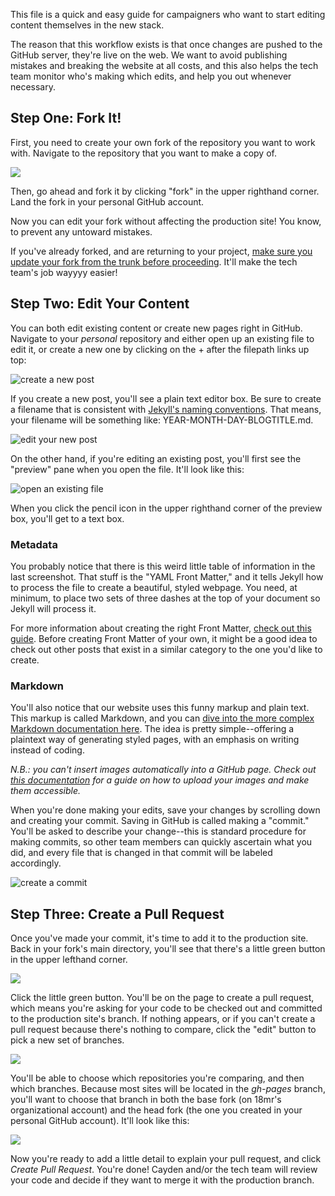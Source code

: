 This file is a quick and easy guide for campaigners who want to start editing content themselves in the new stack.

The reason that this workflow exists is that once changes are pushed to the GitHub server, they're live on the web. We want to avoid publishing mistakes and breaking the website at all costs, and this also helps the tech team monitor who's making which edits, and help you out whenever necessary.

## Step One: Fork It!

First, you need to create your own fork of the repository you want to work with. Navigate to the repository that you want to make a copy of.

<img src="https://cloud.githubusercontent.com/assets/2704279/4381217/b986275c-4372-11e4-8e0d-d5fda92fd6c0.PNG">

Then, go ahead and fork it by clicking "fork" in the upper righthand corner. Land the fork in your personal GitHub account.

Now you can edit your fork without affecting the production site! You know, to prevent any untoward mistakes.

If you've already forked, and are returning to your project, [make sure you update your fork from the trunk before proceeding](https://github.com/18mr/documentation/blob/master/sync-your-fork.md). It'll make the tech team's job wayyyy easier!

## Step Two: Edit Your Content

You can both edit existing content or create new pages right in GitHub. Navigate to your _personal_ repository and either open up an existing file to edit it, or create a new one by clicking on the + after the filepath links up top:

![create a new post](https://cloud.githubusercontent.com/assets/2704279/4512637/aad00b06-4b42-11e4-8e24-dda7bc9d98c4.PNG)

If you create a new post, you'll see a plain text editor box. Be sure to create a filename that is consistent with [Jekyll's naming conventions](http://jekyllrb.com/docs/posts/). That means, your filename will be something like: YEAR-MONTH-DAY-BLOGTITLE.md.

![edit your new post](https://cloud.githubusercontent.com/assets/2704279/4512638/aad050e8-4b42-11e4-8101-537ded83493f.PNG)

On the other hand, if you're editing an existing post, you'll first see the "preview" pane when you open the file. It'll look like this:

![open an existing file](https://cloud.githubusercontent.com/assets/2704279/4512635/aacd53de-4b42-11e4-8e2f-3be0d5256c5c.PNG)

When you click the pencil icon in the upper righthand corner of the preview box, you'll get to a text box.

### Metadata

You probably notice that there is this weird little table of information in the last screenshot. That stuff is the "YAML Front Matter," and it tells Jekyll how to process the file to create a beautiful, styled webpage. You need, at minimum, to place two sets of three dashes at the top of your document so Jekyll will process it.

For more information about creating the right Front Matter, [check out this guide](http://jekyllrb.com/docs/frontmatter/). Before creating Front Matter of your own, it might be a good idea to check out other posts that exist in a similar category to the one you'd like to create.

### Markdown

You'll also notice that our website uses this funny markup and plain text. This markup is called Markdown, and you can [dive into the more complex Markdown documentation here](http://daringfireball.net/projects/markdown/basics). The idea is pretty simple--offering a plaintext way of generating styled pages, with an emphasis on writing instead of coding.

_N.B.: you can't insert images automatically into a GitHub page. Check out [this documentation](https://github.com/18mr/documentation/blob/master/uploading-images.md) for a guide on how to upload your images and make them accessible._

When you're done making your edits, save your changes by scrolling down and creating your commit. Saving in GitHub is called making a "commit." You'll be asked to describe your change--this is standard procedure for making commits, so other team members can quickly ascertain what you did, and every file that is changed in that commit will be labeled accordingly.

![create a commit](https://cloud.githubusercontent.com/assets/2704279/4512638/aad050e8-4b42-11e4-8101-537ded83493f.PNG)

## Step Three: Create a Pull Request

Once you've made your commit, it's time to add it to the production site. Back in your fork's main directory, you'll see that there's a little green button in the upper lefthand corner.

<img src="https://cloud.githubusercontent.com/assets/2704279/4381570/3059548a-4378-11e4-905e-902b44173fa4.PNG">

Click the little green button. You'll be on the page to create a pull request, which means you're asking for your code to be checked out and committed to the production site's branch. If nothing appears, or if you can't create a pull request because there's nothing to compare, click the "edit" button to pick a new set of branches.

<img src="https://cloud.githubusercontent.com/assets/2704279/4381573/338300de-4378-11e4-843f-89226d6af046.PNG">

You'll be able to choose which repositories you're comparing, and then which branches. Because most sites will be located in the _gh-pages_ branch, you'll want to choose that branch in both the base fork (on 18mr's organizational account) and the head fork (the one you created in your personal GitHub account). It'll look like this: 

<img src="https://cloud.githubusercontent.com/assets/2704279/4381750/f14fbd6c-437a-11e4-993e-fbfd6670e481.PNG">

Now you're ready to add a little detail to explain your pull request, and click _Create Pull Request_. You're done! Cayden and/or the tech team will review your code and decide if they want to merge it with the production branch.

